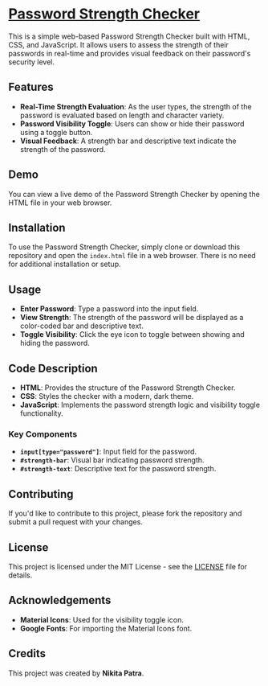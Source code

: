 # [Password Strength Checker](https://nikkyzzzz.github.io/Password-Strength-Checker/)

This is a simple web-based Password Strength Checker built with HTML, CSS, and JavaScript. It allows users to assess the strength of their passwords in real-time and provides visual feedback on their password's security level.

## Features

- **Real-Time Strength Evaluation**: As the user types, the strength of the password is evaluated based on length and character variety.
- **Password Visibility Toggle**: Users can show or hide their password using a toggle button.
- **Visual Feedback**: A strength bar and descriptive text indicate the strength of the password.

## Demo

You can view a live demo of the Password Strength Checker by opening the HTML file in your web browser.

## Installation

To use the Password Strength Checker, simply clone or download this repository and open the `index.html` file in a web browser. There is no need for additional installation or setup.



## Usage

- **Enter Password**: Type a password into the input field.
- **View Strength**: The strength of the password will be displayed as a color-coded bar and descriptive text.
- **Toggle Visibility**: Click the eye icon to toggle between showing and hiding the password.

## Code Description

- **HTML**: Provides the structure of the Password Strength Checker.
- **CSS**: Styles the checker with a modern, dark theme.
- **JavaScript**: Implements the password strength logic and visibility toggle functionality.

### Key Components

- **`input[type="password"]`**: Input field for the password.
- **`#strength-bar`**: Visual bar indicating password strength.
- **`#strength-text`**: Descriptive text for the password strength.

## Contributing

If you'd like to contribute to this project, please fork the repository and submit a pull request with your changes.

## License

This project is licensed under the MIT License - see the [LICENSE](LICENSE) file for details.

## Acknowledgements

- **Material Icons**: Used for the visibility toggle icon.
- **Google Fonts**: For importing the Material Icons font.
## Credits

This project was created by **Nikita Patra**.

